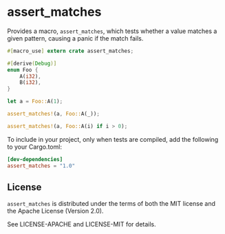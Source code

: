 # assert_matches

Provides a macro, `assert_matches`, which tests whether a value
matches a given pattern, causing a panic if the match fails.

```rust
#[macro_use] extern crate assert_matches;

#[derive(Debug)]
enum Foo {
    A(i32),
    B(i32),
}

let a = Foo::A(1);

assert_matches!(a, Foo::A(_));

assert_matches!(a, Foo::A(i) if i > 0);
```

To include in your project, only when tests are compiled, add the following
to your Cargo.toml:

```toml
[dev-dependencies]
assert_matches = "1.0"
```

## License

`assert_matches` is distributed under the terms of both the MIT license and the
Apache License (Version 2.0).

See LICENSE-APACHE and LICENSE-MIT for details.
